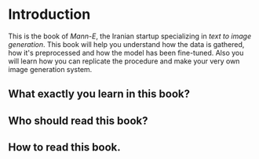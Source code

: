 # Introduction

This is the book of _Mann-E_, the Iranian startup specializing in _text to image generation_. This book will help you understand how the data is gathered, how it's preprocessed and how the model has been fine-tuned. Also you will learn how you can replicate the procedure and make your very own image generation system.

## What exactly you learn in this book?

## Who should read this book?

## How to read this book.